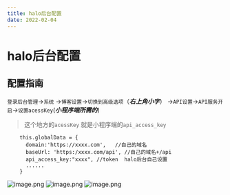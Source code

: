 ```yaml
---
title: halo后台配置
date: 2022-02-04
---
```

# halo后台配置
## 配置指南
```登录后台管理```->```系统```
->```博客设置```->```切换到高级选项```（***右上角小字***） ->```API设置```->```API服务开启```->```设置acessKey```(***小程序端所需的***)
> 这个地方的```acessKey``` 就是小程序端的```api_access_key```

``` 
    this.globalData = {
      domain:'https://xxxx.com',   //自己的域名
      baseUrl: 'https:/xxxx.com/api', //自己的域名+/api
      api_access_key:"xxxx", //token  halo后台自己设置
      ...... 
    }
```
![image.png](https://halo-block-1gcmmxstc7b049ae-1307615934.ap-shanghai.app.tcloudbase.com/upload/2022/02/image-8212eba711f7450791a7a904a61df979.png)
![image.png](https://halo-block-1gcmmxstc7b049ae-1307615934.ap-shanghai.app.tcloudbase.com/upload/2022/02/image-63a13ee4064e4fb39fa7b7b867bd8978.png)
![image.png](https://halo-block-1gcmmxstc7b049ae-1307615934.ap-shanghai.app.tcloudbase.com/upload/2022/02/image-58f92c5bbdea481abd12ea12d7b8988f.png)

